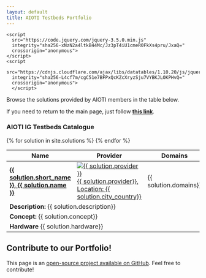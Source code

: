 ```yaml
---
layout: default
title: AIOTI Testbeds Portfolio
---
```


<head>
    <link
      rel="stylesheet"
      href="https://cdn.jsdelivr.net/npm/bulma@0.8.2/css/bulma.min.css"
    />
    <link rel="stylesheet" href="{{ '/assets/css/main.css' | relative_url }}" />
    
    <script
      src="https://code.jquery.com/jquery-3.5.0.min.js"
      integrity="sha256-xNzN2a4ltkB44Mc/Jz3pT4iU1cmeR0FkXs4pru/JxaQ="
      crossorigin="anonymous">
    </script>
    <script
      src="https://cdnjs.cloudflare.com/ajax/libs/datatables/1.10.20/js/jquery.dataTables.min.js"
      integrity="sha256-L4cf7m/cgC51e7BFPxQcKZcXryzSju7VYBKJLOKPHvQ="
      crossorigin="anonymous">
      </script>
  </head>

Browse the solutions provided by AIOTI members in the table below.

If you need to return to the main page, just follow [**this link**](./index.html).


### AIOTI IG Testbeds Catalogue

<table id="catalogue" class="display" style="width: 100%">
    <thead>
      <tr>
        <th>Name</th>
        <th>Provider</th>
        <th>Domains</th>
        <th>Use-cases</th>
        <th>Access</th>
        <th>Testbed stage</th> 
     </tr>
    </thead>
    <tbody>
      <!--For loop that iterates over markdown frontmatter in _skus folder-->
      {% for solution in site.solutions %}
      <tr>
        <td><strong><a href="{{ solution.testbed_url }}">{{ solution.short_name }}, {{ solution.name }}</a></strong></td>
        <td><a href="{{ solution.testbed_url }}"><img src="{{ solution.provider_logo }}" alt="{{ solution.provider }}"/>{{ solution.provider}}, Location: {{ solution.city_country}}</a></td>
        <td>{{ solution.domains}}</td>
        <td>{{ solution.use-cases}}</td>
        <td>License: {{ solution.license}}, Access: {{ solution.partner_access}}</td>
        <td>{{ solution.testbed_stage}}</td>
      </tr>
      <tr>
       <td colspan="6"><strong>Description:</strong> {{ solution.description}}</td>
      </tr>
      <tr>
        <td colspan="3"><strong>Concept:</strong> {{ solution.concept}}</td>
        <td colspan="3"><strong>Technology</strong>: {{ solution.technology}}</td>
      </tr>
        <tr>
            <td colspan="3"><strong>Hardware</strong> {{ solution.hardware}}</td>
            <td colspan="3"><strong>Software</strong> {{ solution.software}}</td>
      </tr>
      {% endfor %}
    </tbody>
  <!-- 
    <tfoot>
      <tr>
        <th>Name</th>
        <th>Position</th>
        <th>Description</th>
      </tr>
    </tfoot> -->
  </table>


## Contribute to our Portfolio!

This page is an [open-source project available on GitHub](https://github.com/AIOTIEU/testbeds). Feel free to contribute!

<script>
$(document).ready(function() {
    $('#catalogue').DataTable();
} );
</script>
